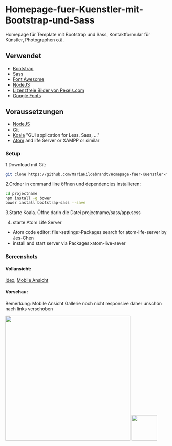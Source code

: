 # Homepage-fuer-Kuenstler-mit-Bootstrap-und-Sass
Homepage für Template mit Bootstrap und Sass, Kontaktformular für Künstler, Photographen o.ä.

## Verwendet
- [Bootstrap](http://getbootstrap.com/)
- [Sass](http://foundation.zurb.com/sites/docs/v/5.5.3/sass.html)
- [Font Awesome](http://fontawesome.io/)
- [NodeJS](https://nodejs.org/en/) 
- [Lizenzfreie Bilder von Pexels.com](https://nodejs.org/en/) 
- [Google Fonts](https://fonts.google.com/)

## Voraussetzungen

- [NodeJS](https://nodejs.org/en/) 
- [Git](https://git-scm.com/)
- [Koala](http://koala-app.com/) "GUI application for Less, Sass, ..."
- [Atom](https://atom.io/) and life Server or XAMPP or similar


### Setup

1.Download mit Git:

```bash
git clone https://github.com/MariaHildebrandt/Homepage-fuer-Kuenstler-mit-Bootstrap-und-Sass projectname
```
2.Ordner in command line öffnen und dependencies installieren:

```bash
cd projectname
npm install -g bower
bower install bootstrap-sass --save
```
3.Starte Koala. Öffne darin die Datei projectname/sass/app.scss

4. starte Atom Life Server
- Atom code editor: file>settings>Packages search for atom-life-server by Jes-Chen
- install and start server via Packages>atom-live-sever

### Screenshots

#### Vollansicht:
<p>
  <a href="https://postimg.org/image/anocyrygv/">Idex</a>,
  <a href="https://postimg.org/image/q38nfe4gh/">Mobile Ansicht</a>
</p>


#### Vorschau:
Bemerkung: Mobile Ansicht Gallerie noch nicht responsive daher unschön nach links verschoben
<p align="left">
  <img src="https://s27.postimg.org/nf2j5a88z/index.png"/  width="390">
  <img src="https://s8.postimg.org/nyoaeb2tx/mobile.png"/  width="80">
</p>
